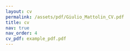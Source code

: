 ```yaml
---
layout: cv
permalink: /assets/pdf/Giulio_Mattolin_CV.pdf
title: cv
nav: true
nav_order: 4
cv_pdf: example_pdf.pdf
---
```


